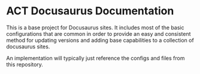 # ACT Docusaurus Documentation

This is a base project for Docusaurus sites.  It includes most of the basic configurations that are common in order to provide an easy and consistent method for updating versions and adding base capabilities to a collection of docusaurus sites.

An implementation will typically just reference the configs and files from this repository.

